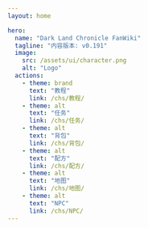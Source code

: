```yaml
---
layout: home

hero:
  name: "Dark Land Chronicle FanWiki"
  tagline: "内容版本: v0.191"
  image:
    src: /assets/ui/character.png
    alt: "Logo"
  actions:
    - theme: brand
      text: "教程"
      link: /chs/教程/
    - theme: alt
      text: "任务"
      link: /chs/任务/
    - theme: alt
      text: "背包"
      link: /chs/背包/
    - theme: alt
      text: "配方"
      link: /chs/配方/
    - theme: alt
      text: "地图"
      link: /chs/地图/
    - theme: alt
      text: "NPC"
      link: /chs/NPC/
---
```

